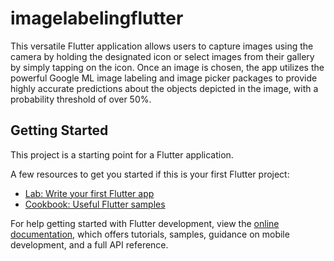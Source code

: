 # imagelabelingflutter

This versatile Flutter application allows users to capture images using the camera by holding the designated icon or select images from their gallery by simply tapping on the icon. Once an image is chosen, the app utilizes the powerful Google ML image labeling and image picker packages to provide highly accurate predictions about the objects depicted in the image, with a probability threshold of over 50%.

## Getting Started

This project is a starting point for a Flutter application.

A few resources to get you started if this is your first Flutter project:

- [Lab: Write your first Flutter app](https://docs.flutter.dev/get-started/codelab)
- [Cookbook: Useful Flutter samples](https://docs.flutter.dev/cookbook)

For help getting started with Flutter development, view the
[online documentation](https://docs.flutter.dev/), which offers tutorials,
samples, guidance on mobile development, and a full API reference.
